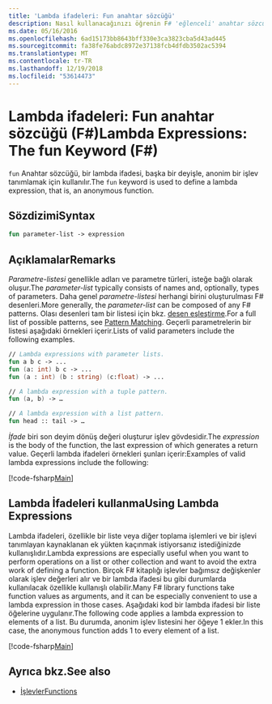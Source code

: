 ```yaml
---
title: 'Lambda ifadeleri: Fun anahtar sözcüğü'
description: Nasıl kullanacağınızı öğrenin F# 'eğlenceli' anahtar sözcüğü, anonim bir işlevdir bir lambda ifadesi tanımlayacaksınız.
ms.date: 05/16/2016
ms.openlocfilehash: 6ad15173bb8643bff330e3ca3823cba5d43ad445
ms.sourcegitcommit: fa38fe76abdc8972e37138fcb4dfdb3502ac5394
ms.translationtype: MT
ms.contentlocale: tr-TR
ms.lasthandoff: 12/19/2018
ms.locfileid: "53614473"
---
```

# <a name="lambda-expressions-the-fun-keyword-f"></a><span data-ttu-id="aea1d-103">Lambda ifadeleri: Fun anahtar sözcüğü (F#)</span><span class="sxs-lookup"><span data-stu-id="aea1d-103">Lambda Expressions: The fun Keyword (F#)</span></span>

<span data-ttu-id="aea1d-104">`fun` Anahtar sözcüğü, bir lambda ifadesi, başka bir deyişle, anonim bir işlev tanımlamak için kullanılır.</span><span class="sxs-lookup"><span data-stu-id="aea1d-104">The `fun` keyword is used to define a lambda expression, that is, an anonymous function.</span></span>

## <a name="syntax"></a><span data-ttu-id="aea1d-105">Sözdizimi</span><span class="sxs-lookup"><span data-stu-id="aea1d-105">Syntax</span></span>

```fsharp
fun parameter-list -> expression
```

## <a name="remarks"></a><span data-ttu-id="aea1d-106">Açıklamalar</span><span class="sxs-lookup"><span data-stu-id="aea1d-106">Remarks</span></span>

<span data-ttu-id="aea1d-107">*Parametre-listesi* genellikle adları ve parametre türleri, isteğe bağlı olarak oluşur.</span><span class="sxs-lookup"><span data-stu-id="aea1d-107">The *parameter-list* typically consists of names and, optionally, types of parameters.</span></span> <span data-ttu-id="aea1d-108">Daha genel *parametre-listesi* herhangi birini oluşturulması F# desenleri.</span><span class="sxs-lookup"><span data-stu-id="aea1d-108">More generally, the *parameter-list* can be composed of any F# patterns.</span></span> <span data-ttu-id="aea1d-109">Olası desenleri tam bir listesi için bkz. [desen eşleştirme](../pattern-matching.md).</span><span class="sxs-lookup"><span data-stu-id="aea1d-109">For a full list of possible patterns, see [Pattern Matching](../pattern-matching.md).</span></span> <span data-ttu-id="aea1d-110">Geçerli parametrelerin bir listesi aşağıdaki örnekleri içerir.</span><span class="sxs-lookup"><span data-stu-id="aea1d-110">Lists of valid parameters include the following examples.</span></span>

```fsharp
// Lambda expressions with parameter lists.
fun a b c -> ...
fun (a: int) b c -> ...
fun (a : int) (b : string) (c:float) -> ...

// A lambda expression with a tuple pattern.
fun (a, b) -> …

// A lambda expression with a list pattern.
fun head :: tail -> …
```

<span data-ttu-id="aea1d-111">*İfade* biri son deyim dönüş değeri oluşturur işlev gövdesidir.</span><span class="sxs-lookup"><span data-stu-id="aea1d-111">The *expression* is the body of the function, the last expression of which generates a return value.</span></span> <span data-ttu-id="aea1d-112">Geçerli lambda ifadeleri örnekleri şunları içerir:</span><span class="sxs-lookup"><span data-stu-id="aea1d-112">Examples of valid lambda expressions include the following:</span></span>

[!code-fsharp[Main](../../../../samples/snippets/fsharp/lang-ref-1/snippet301.fs)]

## <a name="using-lambda-expressions"></a><span data-ttu-id="aea1d-113">Lambda İfadeleri kullanma</span><span class="sxs-lookup"><span data-stu-id="aea1d-113">Using Lambda Expressions</span></span>

<span data-ttu-id="aea1d-114">Lambda ifadeleri, özellikle bir liste veya diğer toplama işlemleri ve bir işlevi tanımlayan kaynaklanan ek yükten kaçınmak istiyorsanız istediğinizde kullanışlıdır.</span><span class="sxs-lookup"><span data-stu-id="aea1d-114">Lambda expressions are especially useful when you want to perform operations on a list or other collection and want to avoid the extra work of defining a function.</span></span> <span data-ttu-id="aea1d-115">Birçok F# kitaplığı işlevler bağımsız değişkenler olarak işlev değerleri alır ve bir lambda ifadesi bu gibi durumlarda kullanılacak özellikle kullanışlı olabilir.</span><span class="sxs-lookup"><span data-stu-id="aea1d-115">Many F# library functions take function values as arguments, and it can be especially convenient to use a lambda expression in those cases.</span></span> <span data-ttu-id="aea1d-116">Aşağıdaki kod bir lambda ifadesi bir liste öğelerine uygulanır.</span><span class="sxs-lookup"><span data-stu-id="aea1d-116">The following code applies a lambda expression to elements of a list.</span></span> <span data-ttu-id="aea1d-117">Bu durumda, anonim işlev listesini her öğeye 1 ekler.</span><span class="sxs-lookup"><span data-stu-id="aea1d-117">In this case, the anonymous function adds 1 to every element of a list.</span></span>

[!code-fsharp[Main](../../../../samples/snippets/fsharp/lang-ref-1/snippet302.fs)]

## <a name="see-also"></a><span data-ttu-id="aea1d-118">Ayrıca bkz.</span><span class="sxs-lookup"><span data-stu-id="aea1d-118">See also</span></span>

- [<span data-ttu-id="aea1d-119">İşlevler</span><span class="sxs-lookup"><span data-stu-id="aea1d-119">Functions</span></span>](index.md)